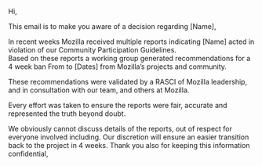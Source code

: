 Hi, 

This email is to make you aware of a decision regarding [Name],

In recent weeks Mozilla received multiple reports indicating [Name] acted in violation of our Community Participation Guidelines.  
Based on these reports a working group generated recommendations for a 4 week ban From to [Dates] from Mozilla’s projects 
and community. 

These recommendations were validated by a RASCI of Mozilla leadership, and in consultation with our team, and others at Mozilla.

Every effort was taken to ensure the reports were fair, accurate and represented the truth beyond doubt.

We obviously cannot discuss details of the reports, out of respect for everyone involved including. 
Our discretion will ensure an easier transition back to the project in 4 weeks. 
Thank you also for keeping this information confidential, 
